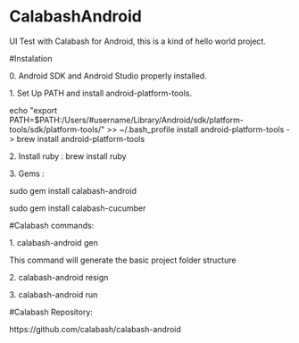 # CalabashAndroid
UI Test with Calabash for Android, this is a kind of hello world project.

#Instalation
<p>0. Android SDK and Android Studio properly installed.</p>
<p>1. Set Up PATH and install android-platform-tools.</p>
<p>echo "export PATH=$PATH:/Users/#username/Library/Android/sdk/platform-tools/sdk/platform-tools/" >> ~/.bash_profile
install android-platform-tools -> brew install android-platform-tools</p>
<p>2. Install ruby : brew install ruby</p>
<p>3. Gems :</p>
<p>sudo gem install calabash-android</p>
<p>sudo gem install calabash-cucumber</p>

#Calabash commands:
<p>1. calabash-android gen</p>
<p>This command will generate the basic project folder structure</p>
<p>2. calabash-android resign</p>
<p>3. calabash-android run</p>

#Calabash Repository:
<p>https://github.com/calabash/calabash-android</p>
